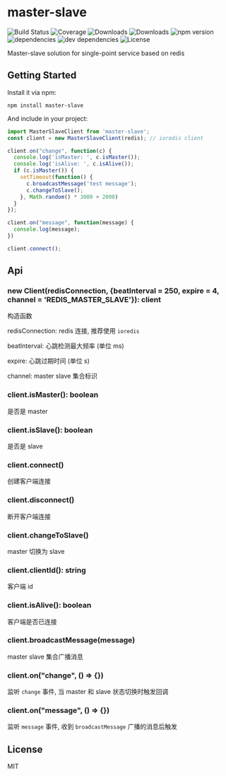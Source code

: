 # master-slave

![Build Status](https://img.shields.io/travis/alexayan/master-slave.svg)
![Coverage](https://img.shields.io/coveralls/alexayan/master-slave.svg)
![Downloads](https://img.shields.io/npm/dm/master-slave.svg)
![Downloads](https://img.shields.io/npm/dt/master-slave.svg)
![npm version](https://img.shields.io/npm/v/master-slave.svg)
![dependencies](https://img.shields.io/david/alexayan/master-slave.svg)
![dev dependencies](https://img.shields.io/david/dev/alexayan/master-slave.svg)
![License](https://img.shields.io/npm/l/master-slave.svg)

Master-slave solution for single-point service based on redis

## Getting Started

Install it via npm:

```shell
npm install master-slave
```

And include in your project:

```javascript
import MasterSlaveClient from 'master-slave';
const client = new MasterSlaveClient(redis); // ioredis client

client.on("change", function(c) {
  console.log('isMaster: ', c.isMaster());
  console.log('isAlive: ', c.isAlive());
  if (c.isMaster()) {
    setTimeout(function() {
      c.broadcastMessage('test message');
      c.changeToSlave();
    }, Math.random() * 3000 + 2000)
  }
});

client.on("message", function(message) {
  console.log(message);
})

client.connect();
```

## Api

### new Client(redisConnection, {beatInterval = 250, expire = 4, channel = '__REDIS_MASTER_SLAVE__'}): client

构造函数

redisConnection: redis 连接, 推荐使用 `ioredis`

beatInterval: 心跳检测最大频率 (单位 ms)

expire: 心跳过期时间 (单位 s)

channel: master slave 集合标识

### client.isMaster(): boolean

是否是 master

### client.isSlave(): boolean

是否是 slave

### client.connect()

创建客户端连接

### client.disconnect()

断开客户端连接

### client.changeToSlave()

master 切换为 slave

### client.clientId(): string

客户端 id

### client.isAlive(): boolean

客户端是否已连接

### client.broadcastMessage(message)

master slave 集合广播消息

### client.on("change", () => {})

监听 `change` 事件, 当 master 和 slave 状态切换时触发回调

### client.on("message", () => {})

监听 `message` 事件, 收到 `broadcastMessage` 广播的消息后触发

## License

MIT
